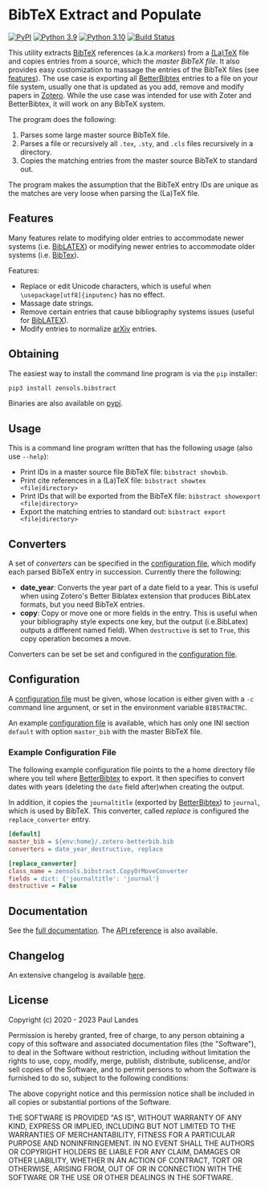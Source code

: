 # BibTeX Extract and Populate

[![PyPI][pypi-badge]][pypi-link]
[![Python 3.9][python39-badge]][python39-link]
[![Python 3.10][python310-badge]][python310-link]
[![Build Status][build-badge]][build-link]

This utility extracts [BibTeX] references (a.k.a *markers*) from a [(La)TeX]
file and copies entries from a source, which the *master BibTeX file*.  It also
provides easy customization to massage the entries of the BibTeX files (see
[features](#features)).  The use case is exporting all [BetterBibtex] entries
to a file on your file system, usually one that is updated as you add, remove
and modify papers in [Zotero].  While the use case was intended for use with
Zoter and BetterBibtex, it will work on any BibTeX system.

The program does the following:
1. Parses some large master source BibTeX file.
1. Parses a file or recursively all `.tex`, `.sty`, and `.cls` files
   recursively in a directory.
1. Copies the matching entries from the master source BibTeX to standard out.

The program makes the assumption that the BibTeX entry IDs are unique as the
matches are very loose when parsing the (La)TeX file.


## Features

Many features relate to modifying older entries to accommodate newer systems
(i.e. [BibLATEX]) or modifying newer entries to accommodate older systems
(i.e. [BibTex]).

Features:
* Replace or edit Unicode characters, which is useful when
  `\usepackage[utf8]{inputenc}` has no effect.
* Massage date strings.
* Remove certain entries that cause bibliography systems issues (useful for
  [BibLATEX]).
* Modify entries to normalize [arXiv] entries.



## Obtaining

The easiest way to install the command line program is via the `pip` installer:
```bash
pip3 install zensols.bibstract
```

Binaries are also available on [pypi].


## Usage

This is a command line program written that has the following usage (also use
`--help`):

* Print IDs in a master source file BibTeX file: `bibstract showbib`.
* Print cite references in a (La)TeX file: `bibstract showtex <file|directory>`
* Print IDs that will be exported from the BibTeX file: `bibstract showexport <file|directory>`
* Export the matching entries to standard out: `bibstract export <file|directory>`


## Converters

A set of *converters* can be specified in the [configuration file], which
modify each parsed BibTeX entry in succession.  Currently there the following:
* **date_year**: Converts the year part of a date field to a year.  This is
  useful when using Zotero's Better Biblatex extension that produces BibLatex
  formats, but you need BibTeX entries.
* **copy**: Copy or move one or more fields in the entry.  This is useful when
  your bibliography style expects one key, but the output (i.e.BibLatex)
  outputs a different named field). When `destructive` is set to ``True``, this
  copy operation becomes a move.

Converters can be set be set and configured in the [configuration file].


## Configuration

A [configuration file] must be given, whose location is either given with a
`-c` command line argument, or set in the environment variable `BIBSTRACTRC`.

An example [configuration file] is available, which has only one INI section
`default` with option `master_bib` with the master BibTeX file.


### Example Configuration File

The following example configuration file points to the a home directory file
where you tell where [BetterBibtex] to export.  It then specifies to convert
dates with years (deleting the `date` field after)when creating the output.

In addition, it copies the `journaltitle` (exported by [BetterBibtex]) to
`journal`, which is used by BibTeX.  This converter, called *replace* is
configured the `replace_converter` entry.

```ini
[default]
master_bib = ${env:home}/.zotero-betterbib.bib
converters = date_year_destructive, replace

[replace_converter]
class_name = zensols.bibstract.CopyOrMoveConverter
fields = dict: {'journaltitle': 'journal'}
destructive = False
```


## Documentation

See the [full documentation](https://plandes.github.io/bibstract/index.html).
The [API reference](https://plandes.github.io/bibstract/api.html) is also
available.


## Changelog

An extensive changelog is available [here](CHANGELOG.md).


## License

Copyright (c) 2020 - 2023 Paul Landes

Permission is hereby granted, free of charge, to any person obtaining a copy of
this software and associated documentation files (the "Software"), to deal in
the Software without restriction, including without limitation the rights to
use, copy, modify, merge, publish, distribute, sublicense, and/or sell copies
of the Software, and to permit persons to whom the Software is furnished to do
so, subject to the following conditions:

The above copyright notice and this permission notice shall be included in all
copies or substantial portions of the Software.

THE SOFTWARE IS PROVIDED "AS IS", WITHOUT WARRANTY OF ANY KIND, EXPRESS OR
IMPLIED, INCLUDING BUT NOT LIMITED TO THE WARRANTIES OF MERCHANTABILITY,
FITNESS FOR A PARTICULAR PURPOSE AND NONINFRINGEMENT. IN NO EVENT SHALL THE
AUTHORS OR COPYRIGHT HOLDERS BE LIABLE FOR ANY CLAIM, DAMAGES OR OTHER
LIABILITY, WHETHER IN AN ACTION OF CONTRACT, TORT OR OTHERWISE, ARISING FROM,
OUT OF OR IN CONNECTION WITH THE SOFTWARE OR THE USE OR OTHER DEALINGS IN THE
SOFTWARE.


<!-- links -->
[pypi]: https://pypi.org/project/zensols.bibstract/
[pypi-link]: https://pypi.python.org/pypi/zensols.bibstract
[pypi-badge]: https://img.shields.io/pypi/v/zensols.bibstract.svg
[python39-badge]: https://img.shields.io/badge/python-3.9-blue.svg
[python39-link]: https://www.python.org/downloads/release/python-390
[python310-badge]: https://img.shields.io/badge/python-3.10-blue.svg
[python310-link]: https://www.python.org/downloads/release/python-3100
[build-badge]: https://github.com/plandes/bibstract/workflows/CI/badge.svg
[build-link]: https://github.com/plandes/bibstract/actions

[configuration file]: #example-configuration-file
[BetterBibtex]: https://github.com/retorquere/zotero-better-bibtex
[Zotero]: https://www.zotero.org
[BibTeX]: http://www.bibtex.org
[BibLATEX]: https://ctan.org/pkg/biblatex?lang=en
[(La)TeX]: http://www.bibtex.org
[arXiv]: https://arxiv.org
